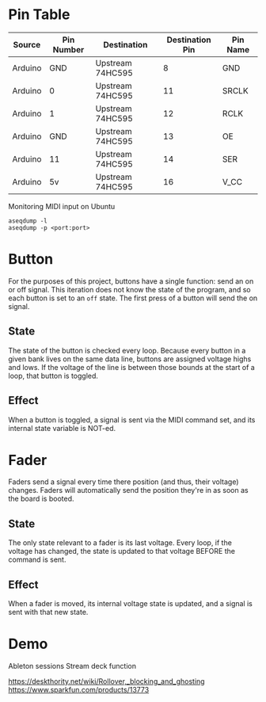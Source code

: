 # Pin Table
| Source | Pin Number | Destination | Destination Pin | Pin Name |
|-|-|-|-|-|
|Arduino|GND|Upstream 74HC595|8|GND|
|Arduino|0|Upstream 74HC595|11|SRCLK|
|Arduino|1|Upstream 74HC595|12|RCLK|
|Arduino|GND|Upstream 74HC595|13|OE|
|Arduino|11|Upstream 74HC595|14|SER|
|Arduino|5v|Upstream 74HC595|16|V_CC|

Monitoring MIDI input on Ubuntu
```
aseqdump -l
aseqdump -p <port:port>
```

# Button

For the purposes of this project, buttons have a single function: send an on or off signal. This iteration does not know the state of the program, and so each button is set to an `off` state. The first press of a button will send the on signal. 

## State

The state of the button is checked every loop. Because every button in a given bank lives on the same data line, buttons are assigned voltage highs and lows. If the voltage of the line is between those bounds at the start of a loop, that button is toggled. 

## Effect

When a button is toggled, a signal is sent via the MIDI command set, and its internal state variable is NOT-ed.

# Fader

Faders send a signal every time there position (and thus, their voltage) changes. Faders will automatically send the position they're in as soon as the board is booted.

## State
The only state relevant to a fader is its last voltage. Every loop, if the voltage has changed, the state is updated to that voltage BEFORE the command is sent.

## Effect

When a fader is moved, its internal voltage state is updated, and a signal is sent with that new state.

# Demo

Ableton sessions
Stream deck function

https://deskthority.net/wiki/Rollover,_blocking_and_ghosting
https://www.sparkfun.com/products/13773

